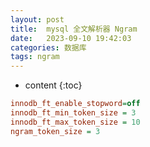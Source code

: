 ```yaml
---
layout: post
title:  mysql 全文解析器 Ngram
date:   2023-09-10 19:42:03
categories: 数据库
tags: ngram
---
```


* content
{:toc}


``` ini
innodb_ft_enable_stopword=off
innodb_ft_min_token_size = 3
innodb_ft_max_token_size = 10
ngram_token_size = 3
```
